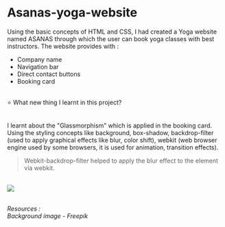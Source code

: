 # Asanas-yoga-website
Using the basic concepts of HTML and CSS, I had created a Yoga website named ASANAS through which the user can book yoga classes with best instructors. 
The website provides with :
* Company name
* Navigation bar 
* Direct contact buttons
* Booking card

<br> :star: What new thing I learnt in this project? </br> 

<br>I learnt about the "Glassmorphism" which is applied in the booking card. Using the styling concepts like background, box-shadow, backdrop-filter (used to apply graphical effects like blur, color shift), webkit (web browser engine used by some browsers, it is used for animation, transition effects).
> Webkit-backdrop-filter helped to apply the blur effect to the element via webkit. 
 </br>

<img src="https://user-images.githubusercontent.com/78593368/130332556-4fe55628-6784-4340-b851-7d783657bfec.png">


<br>*Resources :*</br>
*Background image - Freepik*


